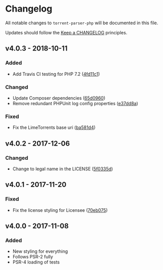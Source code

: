 # Changelog

All notable changes to `torrent-parser-php` will be documented in this file.

Updates should follow the [Keep a CHANGELOG](https://keepachangelog.com) principles.

## v4.0.3 - 2018-10-11

### Added
- Add Travis CI testing for PHP 7.2 ([4fd11c1](https://github.com/pxgamer/torrent-parser-php/commit/4fd11c1baea772956222eea4e7477f8633b7ccc2))

### Changed
- Update Composer dependencies ([65d0960](https://github.com/pxgamer/torrent-parser-php/commit/65d0960638bb02978334d0b7b5e6a89366c0665f))
- Remove redundant PHPUnit log config properties ([e37dd8a](https://github.com/pxgamer/torrent-parser-php/commit/e37dd8aaf740a6286a54207d24af7fb1aeb08fd5))

### Fixed
- Fix the LimeTorrents base uri ([ba581d4](https://github.com/pxgamer/torrent-parser-php/commit/ba581d4d3d74cf0dbcf911336b31c7274c810d5c))

## v4.0.2 - 2017-12-06

### Changed
- Change to legal name in the LICENSE ([5f0335d](https://github.com/pxgamer/torrent-parser-php/commit/5f0335d94695fdbc34a415cccfa594fa14832801))

## v4.0.1 - 2017-11-20

### Fixed
- Fix the license styling for Licensee ([70eb075](https://github.com/pxgamer/torrent-parser-php/commit/70eb075a513d71fe08acef759c4e1f661e86aa4d))

## v4.0.0 - 2017-11-08

### Added
- New styling for everything
- Follows PSR-2 fully
- PSR-4 loading of tests
